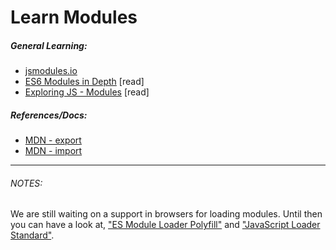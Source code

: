 # Learn Modules

##### General Learning:

* [jsmodules.io](http://jsmodules.io/)
* [ES6 Modules in Depth](https://ponyfoo.com/articles/es6-modules-in-depth) [read]
* [Exploring JS - Modules](http://exploringjs.com/es6/ch_modules.html#ch_modules) [read]

##### References/Docs:

* [MDN - export](https://developer.mozilla.org/en-US/docs/Web/JavaScript/Reference/Statements/export)
* [MDN - import](https://developer.mozilla.org/en-US/docs/Web/JavaScript/Reference/Statements/import)

***

###### NOTES:

We are still waiting on a support in browsers for loading modules. Until then you can have a look at, ["ES Module Loader Polyfill"](https://github.com/ModuleLoader/es-module-loader) and ["JavaScript Loader Standard"](https://whatwg.github.io/loader/).





















 






